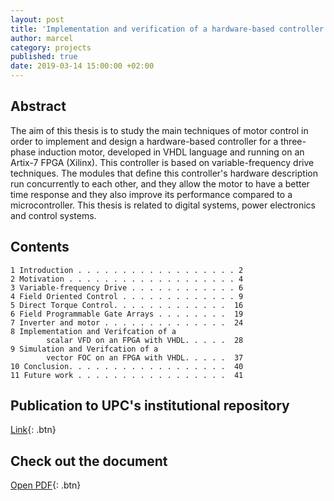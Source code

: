 ```yaml
---
layout: post
title: 'Implementation and verification of a hardware-based controller for a three-phase induction motor on an FPGA'
author: marcel
category: projects
published: true
date: 2019-03-14 15:00:00 +02:00
---
```


## Abstract
The aim of this thesis is to study the main techniques of motor control in order to implement and design a hardware-based controller for a three-phase induction motor, developed in VHDL language and running on an Artix-7 FPGA (Xilinx). This controller is based on variable-frequency drive techniques. The modules that define this controller's hardware description run concurrently to each other, and they allow the motor to have a better time response and they also improve its performance compared to a microcontroller. This thesis is related to digital systems, power electronics and control systems.

## Contents
```
1 Introduction . . . . . . . . . . . . . . . . . . 2
2 Motivation . . . . . . . . . . . . . . . . . . . 4
3 Variable-frequency Drive . . . . . . . . . . . . 6
4 Field Oriented Control . . . . . . . . . . . . . 9
5 Direct Torque Control. . . . . . . . . . . . .  16
6 Field Programmable Gate Arrays . . . . . . . .  19
7 Inverter and motor . . . . . . . . . . . . . .  24
8 Implementation and Verifcation of a
        scalar VFD on an FPGA with VHDL. . . . .  28
9 Simulation and Verifcation of a
        vector FOC on an FPGA with VHDL. . . . .  37
10 Conclusion. . . . . . . . . . . . . . . . . .  40
11 Future work . . . . . . . . . . . . . . . . .  41
```

## Publication to UPC's institutional repository
[Link](http://hdl.handle.net/2117/134233){: .btn}

## Check out the document
[Open PDF](https://1drv.ms/b/s!AtguJR4tix_Gg7EbHingfbpoYLh_ag){: .btn}
